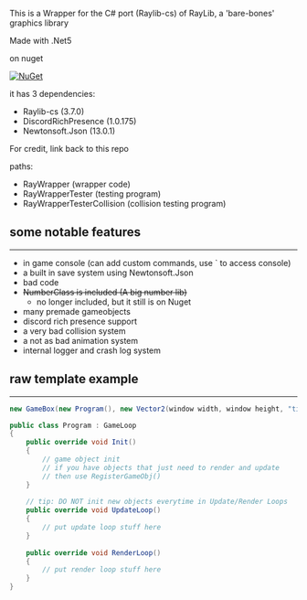 ﻿This is a Wrapper for the C# port (Raylib-cs) of RayLib, a 'bare-bones' graphics library

Made with .Net5

on nuget

[![NuGet](https://img.shields.io/nuget/dt/RayWrapper)](https://www.nuget.org/packages/RayWrapper/)

it has 3 dependencies:
- Raylib-cs (3.7.0)
- DiscordRichPresence (1.0.175)
- Newtonsoft.Json (13.0.1)

For credit, link back to this repo

paths:
- RayWrapper (wrapper code)
- RayWrapperTester (testing program)
- RayWrapperTesterCollision (collision testing program)

## some notable features

---
- in game console (can add custom commands, use ` to access console)
- a built in save system using Newtonsoft.Json
- bad code
- ~~NumberClass is included (A big number lib)~~
  - no longer included, but it still is on Nuget
- many premade gameobjects
- discord rich presence support
- a very bad collision system
- a not as bad animation system
- internal logger and crash log system

## raw template example

---

```C#
new GameBox(new Program(), new Vector2(window width, window height, "title"))

public class Program : GameLoop 
{
    public override void Init() 
    {
        // game object init
        // if you have objects that just need to render and update
        // then use RegisterGameObj()
    }
    
    // tip: DO NOT init new objects everytime in Update/Render Loops
    public override void UpdateLoop()
    {
        // put update loop stuff here
    }
    
    public override void RenderLoop()
    {
        // put render loop stuff here
    }
}
```